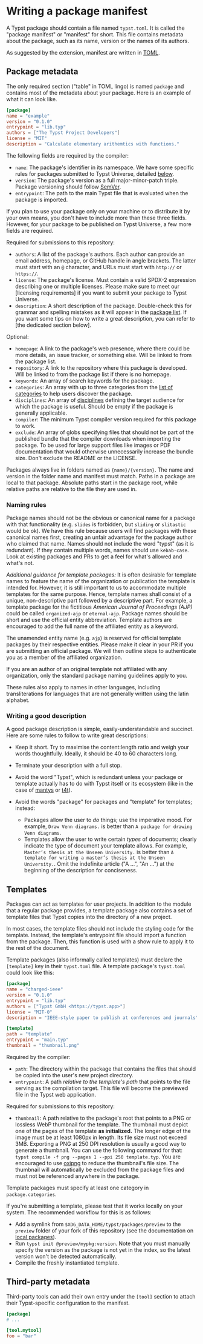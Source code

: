 # Writing a package manifest

A Typst package should contain a file named `typst.toml`. It is called the
"package manifest" or "manifest" for short. This file contains metadata about
the package, such as its name, version or the names of its authors.

As suggested by the extension, manifest are written in [TOML].

## Package metadata

The only required section ("table" in TOML lingo) is named `package`
and contains most of the metadata about your package. Here is an example
of what it can look like.

```toml
[package]
name = "example"
version = "0.1.0"
entrypoint = "lib.typ"
authors = ["The Typst Project Developers"]
license = "MIT"
description = "Calculate elementary arithemtics with functions."
```

The following fields are required by the compiler:

- `name`: The package's identifier in its namespace. We have some specific rules
  for packages submitted to Typst Universe, detailed [below].
- `version`: The package's version as a full major-minor-patch triple.
  Package versioning should follow [SemVer].
- `entrypoint`: The path to the main Typst file that is evaluated when the
  package is imported.

If you plan to use your package only on your machine or to distribute
it by your own means, you don't have to include more than these three fields.
However, for your package to be published on Typst Universe, a few more fields
are required.

Required for submissions to this repository:

- `authors`: A list of the package's authors. Each author can provide an email
  address, homepage, or GitHub handle in angle brackets. The latter must start
  with an `@` character, and URLs must start with `http://` or `https://`.
- `license`: The package's license. Must contain a valid SPDX-2 expression
  describing one or multiple licenses. Please make sure to meet our [licensing requirements]
  if you want to submit your package to Typst Universe.
- `description`: A short description of the package. Double-check this for
  grammar and spelling mistakes as it will appear in the [package list][list].
  If you want some tips on how to write a great description, you can refer to
  [the dedicated section below].

Optional:

- `homepage`: A link to the package's web presence, where there could be more
  details, an issue tracker, or something else. Will be linked to from the
  package list.
- `repository`: A link to the repository where this package is developed. Will
  be linked to from the package list if there is no homepage.
- `keywords`: An array of search keywords for the package.
- `categories`: An array with up to three categories from the
  [list of categories][categories] to help users discover the package.
- `disciplines`: An array of [disciplines] defining the target audience for
  which the package is useful. Should be empty if the package is generally
  applicable.
- `compiler`: The minimum Typst compiler version required for this package to
  work.
- `exclude`: An array of globs specifying files that should not be part of the
  published bundle that the compiler downloads when importing the package. To be
  used for large support files like images or PDF documentation that would
  otherwise unnecessarily increase the bundle size. Don't exclude the README or
  the LICENSE.

Packages always live in folders named as `{name}/{version}`. The name and
version in the folder name and manifest must match. Paths in a package are local
to that package. Absolute paths start in the package root, while relative paths
are relative to the file they are used in.

### Naming rules

Package names should not be the obvious or canonical name for a package with
that functionality (e.g. `slides` is forbidden, but `sliding` or `slitastic`
would be ok). We have this rule because users will find packages with these
canonical names first, creating an unfair advantage for the package author who
claimed that name. Names should not include the word "typst" (as it is
redundant). If they contain multiple words, names should use `kebab-case`. Look
at existing packages and PRs to get a feel for what's allowed and what's not.

*Additional guidance for template packages:* It is often desirable for template
names to feature the name of the organization or publication the template is
intended for. However, it is still important to us to accommodate multiple
templates for the same purpose. Hence, template names shall consist of a unique,
non-descriptive part followed by a descriptive part. For example, a template
package for the fictitious _American Journal of Proceedings (AJP)_ could be
called `organized-ajp` or `eternal-ajp`. Package names should be short and use
the official entity abbreviation. Template authors are encouraged to add the
full name of the affiliated entity as a keyword.

The unamended entity name (e.g. `ajp`) is reserved for official template
packages by their respective entities. Please make it clear in your PR if you
are submitting an official package. We will then outline steps to authenticate
you as a member of the affiliated organization.

If you are an author of an original template not affiliated with any
organization, only the standard package naming guidelines apply to you.

These rules also apply to names in other languages, including transliterations
for languages that are not generally written using the latin alphabet.

### Writing a good description

A good package description is simple, easily-understandable and succinct. Here
are some rules to follow to write great descriptions:

- Keep it short. Try to maximise the content:length ratio and weigh your words
  thoughtfully. Ideally, it should be 40 to 60 characters long.

- Terminate your description with a full stop.

- Avoid the word "Typst", which is redundant unless your package or template
  actually has to do with Typst itself or its ecosystem (like in the case of
  [mantys] or [t4t]).

- Avoid the words "package" for packages and "template" for templates; instead:
  - Packages allow the user to *do* things; use the imperative mood. For
    example, `Draw Venn diagrams.` is better than `A package for drawing Venn
    diagrams`.
  - Templates allow the user to write certain *types* of documents; clearly
    indicate the type of document your template allows. For example, `Master’s
    thesis at the Unseen University.` is better than `A template for writing a
    master’s thesis at the Unseen University.`. Omit the indefinite article ("A
    …", "An …") at the beginning of the description for conciseness.

## Templates

Packages can act as templates for user projects. In addition to the module that
a regular package provides, a template package also contains a set of template
files that Typst copies into the directory of a new project.

In most cases, the template files should not include the styling code for the
template. Instead, the template's entrypoint file should import a function from
the package. Then, this function is used with a show rule to apply it to the
rest of the document.

Template packages (also informally called templates) must declare the
`[template]` key in their `typst.toml` file. A template package's `typst.toml`
could look like this:

```toml
[package]
name = "charged-ieee"
version = "0.1.0"
entrypoint = "lib.typ"
authors = ["Typst GmbH <https://typst.app>"]
license = "MIT-0"
description = "IEEE-style paper to publish at conferences and journals"

[template]
path = "template"
entrypoint = "main.typ"
thumbnail = "thumbnail.png"
```

Required by the compiler:

- `path`: The directory within the package that contains the files that should
  be copied into the user's new project directory.
- `entrypoint`: A path _relative to the template's path_ that points to the file
  serving as the compilation target. This file will become the previewed file in
  the Typst web application.

Required for submissions to this repository:

- `thumbnail`: A path relative to the package's root that points to a PNG or
  lossless WebP thumbnail for the template. The thumbnail must depict one of the
  pages of the template **as initialized.** The longer edge of the image must be
  at least 1080px in length. Its file size must not exceed 3MB. Exporting a PNG
  at 250 DPI resolution is usually a good way to generate a thumbnail. You can
  use the following command for that: `typst compile -f png --pages 1 --ppi 250
  template.typ`. You are encouraged to use [oxipng] to reduce the thumbnail's
  file size. The thumbnail will automatically be excluded from the package files
  and must not be referenced anywhere in the package.

Template packages must specify at least one category in `package.categories`.

If you're submitting a template, please test that it works locally on your
system. The recommended workflow for this is as follows:

- Add a symlink from `$XDG_DATA_HOME/typst/packages/preview` to the `preview`
  folder of your fork of this repository (see the documentation on [local
  packages]).
- Run `typst init @preview/mypkg:version`. Note that you must manually specify
  the version as the package is not yet in the index, so the latest version
  won't be detected automatically.
- Compile the freshly instantiated template.

## Third-party metadata

Third-party tools can add their own entry under the `[tool]` section to attach
their Typst-specific configuration to the manifest.

```toml
[package]
# ...

[tool.mytool]
foo = "bar"
```

[TOML]: https://toml.io/
[below]: #naming-rules
[list]: https://typst.app/universe/search/
[categories]: CATEGORIES.md
[disciplines]: DISCIPLINES.md
[mantys]: https://typst.app/universe/package/mantys/
[t4t]: https://typst.app/universe/package/t4t
[local packages]: ../README.md#local-packages
[SemVer]: https://semver.org/
[oxipng]: https://github.com/shssoichiro/oxipng
